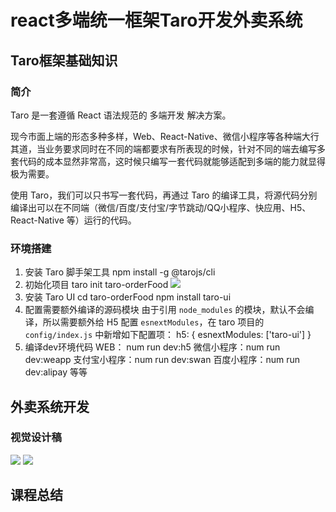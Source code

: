# react多端统一框架Taro开发外卖系统
## Taro框架基础知识
### 简介
Taro 是一套遵循 React 语法规范的 多端开发 解决方案。

现今市面上端的形态多种多样，Web、React-Native、微信小程序等各种端大行其道，当业务要求同时在不同的端都要求有所表现的时候，针对不同的端去编写多套代码的成本显然非常高，这时候只编写一套代码就能够适配到多端的能力就显得极为需要。

使用 Taro，我们可以只书写一套代码，再通过 Taro 的编译工具，将源代码分别编译出可以在不同端（微信/百度/支付宝/字节跳动/QQ小程序、快应用、H5、React-Native 等）运行的代码。
### 环境搭建
1. 安装 Taro 脚手架工具
npm install -g @tarojs/cli
2. 初始化项目
taro init taro-orderFood
![](https://tva1.sinaimg.cn/large/006tNbRwgy1gbmykg2yg9j30xg0i611k.jpg)
3. 安装 Taro UI
cd taro-orderFood
npm install taro-ui
4. 配置需要额外编译的源码模块
由于引用 `node_modules` 的模块，默认不会编译，所以需要额外给 H5 配置 `esnextModules`，在 taro 项目的 `config/index.js` 中新增如下配置项：
h5: {
  esnextModules: ['taro-ui']
}
5. 编译dev环境代码
WEB： num run dev:h5
微信小程序：num run dev:weapp
支付宝小程序：num run dev:swan
百度小程序：num run dev:alipay
等等

## 外卖系统开发
### 视觉设计稿
![](https://tva1.sinaimg.cn/large/006tNbRwgy1gbmyt3e8fhj30km146jvc.jpg)
![](https://tva1.sinaimg.cn/large/006tNbRwgy1gbmyu10paaj30km146gpl.jpg)
## 课程总结